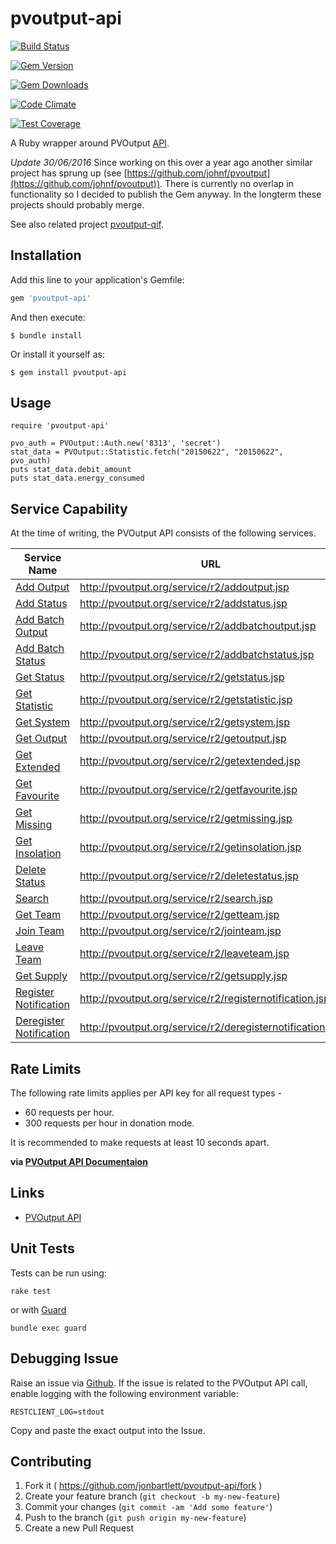 # pvoutput-api

[![Build Status](https://travis-ci.org/jonbartlett/pvoutput-api.svg?branch=master)](https://travis-ci.org/jonbartlett/pvoutput-api)

[![Gem Version](https://badge.fury.io/rb/pvoutput-api.svg)](https://rubygems.org/gems/pvoutput-api)

[![Gem Downloads](http://ruby-gem-downloads-badge.herokuapp.com/pvoutput-api)](https://rubygems.org/gems/pvoutput-api)

[![Code Climate](https://codeclimate.com/github/jonbartlett/pvoutput-api/badges/gpa.svg)](https://codeclimate.com/github/jonbartlett/pvoutput-api)

[![Test Coverage](https://codeclimate.com/github/jonbartlett/pvoutput-api/badges/coverage.svg)](https://codeclimate.com/github/jonbartlett/pvoutput-api/coverage)

A Ruby wrapper around PVOutput [API](http://pvoutput.org/help.html#api).

*Update 30/06/2016* Since working on this over a year ago another similar project has sprung up (see [https://github.com/johnf/pvoutput](https://github.com/johnf/pvoutput)). There is currently no overlap in functionality so I decided to publish the Gem anyway. In the longterm these projects should probably merge.

See also related project [pvoutput-qif](https://github.com/jonbartlett/pvoutput-qif).

## Installation

Add this line to your application's Gemfile:

```ruby
gem 'pvoutput-api'
```

And then execute:

    $ bundle install

Or install it yourself as:

    $ gem install pvoutput-api

## Usage

```
require 'pvoutput-api'

pvo_auth = PVOutput::Auth.new('8313', 'secret')
stat_data = PVOutput::Statistic.fetch("20150622", "20150622", pvo_auth)
puts stat_data.debit_amount
puts stat_data.energy_consumed
```

## Service Capability

At the time of writing, the PVOutput API consists of the following services.

| Service Name | URL | Implemented |
| ------------ | --- | ----------- |
| [Add Output](http://pvoutput.org/help.html#api-addoutput) | http://pvoutput.org/service/r2/addoutput.jsp | no | 
| [Add Status](http://pvoutput.org/help.html#api-addstatus) | http://pvoutput.org/service/r2/addstatus.jsp | no |
| [Add Batch Output](http://pvoutput.org/help.html#api-addbatchoutput) | http://pvoutput.org/service/r2/addbatchoutput.jsp | no |
| [Add Batch Status](http://pvoutput.org/help.html#api-addbatchstatus) | http://pvoutput.org/service/r2/addbatchstatus.jsp | no |
| [Get Status](http://pvoutput.org/help.html#api-getstatus) | http://pvoutput.org/service/r2/getstatus.jsp | no |
| [Get Statistic](http://pvoutput.org/help.html#api-getstatistic) | http://pvoutput.org/service/r2/getstatistic.jsp | yes |
| [Get System](http://pvoutput.org/help.html#api-getsystem) | http://pvoutput.org/service/r2/getsystem.jsp | no |
| [Get Output](http://pvoutput.org/help.html#api-getoutput) | http://pvoutput.org/service/r2/getoutput.jsp | no |
| [Get Extended](http://pvoutput.org/help.html#api-getextended) | http://pvoutput.org/service/r2/getextended.jsp | no |
| [Get Favourite](http://pvoutput.org/help.html#api-getfavourite) | http://pvoutput.org/service/r2/getfavourite.jsp | no |
| [Get Missing](http://pvoutput.org/help.html#api-getmissing) | http://pvoutput.org/service/r2/getmissing.jsp | no |
| [Get Insolation](http://pvoutput.org/help.html#api-getinsolation) | http://pvoutput.org/service/r2/getinsolation.jsp | no |
| [Delete Status](http://pvoutput.org/help.html#api-deletestatus) | http://pvoutput.org/service/r2/deletestatus.jsp | no |
| [Search](http://pvoutput.org/help.html#api-search) | http://pvoutput.org/service/r2/search.jsp | no |
| [Get Team](http://pvoutput.org/help.html#api-getteam) | http://pvoutput.org/service/r2/getteam.jsp | no |
| [Join Team](http://pvoutput.org/help.html#api-jointeam) | http://pvoutput.org/service/r2/jointeam.jsp | no |
| [Leave Team](http://pvoutput.org/help.html#api-leaveteam) | http://pvoutput.org/service/r2/leaveteam.jsp | no |
| [Get Supply](http://pvoutput.org/help.html#api-getsupply) | http://pvoutput.org/service/r2/getsupply.jsp | no |
| [Register Notification](http://pvoutput.org/help.html#api-registernotification) | http://pvoutput.org/service/r2/registernotification.jsp | no |
| [Deregister Notification](http://pvoutput.org/help.html#api-registernotification) | http://pvoutput.org/service/r2/deregisternotification.jsp | no |

## Rate Limits

The following rate limits applies per API key for all request types -

* 60 requests per hour.
* 300 requests per hour in donation mode.

It is recommended to make requests at least 10 seconds apart.

**via [PVOutput API Documentaion](http://pvoutput.org/help.html#api)**

## Links

* [PVOutput API](http://pvoutput.org/help.html#api)

## Unit Tests

Tests can be run using:

```rake test```

or with [Guard](https://github.com/guard/guard)

```bundle exec guard```

## Debugging Issue

Raise an issue via [Github](https://github.com/jonbartlett/pvoutput-api/issues). If the issue is related to the PVOutput API call, enable logging with the following environment variable:

```RESTCLIENT_LOG=stdout```

Copy and paste the exact output into the Issue.

## Contributing

1. Fork it ( https://github.com/jonbartlett/pvoutput-api/fork )
2. Create your feature branch (`git checkout -b my-new-feature`)
3. Commit your changes (`git commit -am 'Add some feature'`)
4. Push to the branch (`git push origin my-new-feature`)
5. Create a new Pull Request
